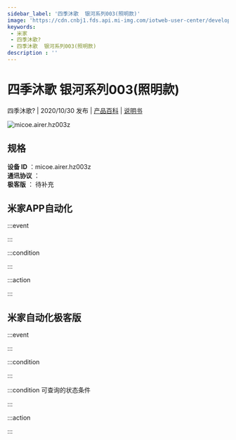 ```yaml
---
sidebar_label: '四季沐歌  银河系列003(照明款)'
image: 'https://cdn.cnbj1.fds.api.mi-img.com/iotweb-user-center/developer_1679048938687Z8itbhBB.png?GalaxyAccessKeyId=AKVGLQWBOVIRQ3XLEW&Expires=9223372036854775807&Signature=KhL2yWCtMcn/f9dKtZ1VoBxPeLE='
keywords: 
 - 米家
 - 四季沐歌?
 - 四季沐歌  银河系列003(照明款)
description : ''
---
```

# 四季沐歌  银河系列003(照明款)

四季沐歌? | 2020/10/30 发布 | [产品百科](https://home.mi.com/webapp/content/baike/product/index.html?model=micoe.airer.hz003z/) | [说明书](https://home.mi.com/views/introduction.html?model=micoe.airer.hz003z&region=cn)

![micoe.airer.hz003z](https://cdn.cnbj1.fds.api.mi-img.com/iotweb-user-center/developer_1679048938687Z8itbhBB.png?GalaxyAccessKeyId=AKVGLQWBOVIRQ3XLEW&Expires=9223372036854775807&Signature=KhL2yWCtMcn/f9dKtZ1VoBxPeLE=)

## 规格  
> 
**设备 ID** ：micoe.airer.hz003z  
**通讯协议** ：  
**极客版**  ： 待补充 


## 米家APP自动化  

:::event  

:::

:::condition  

:::

:::action   

:::

## 米家自动化极客版  

:::event  

:::

:::condition  

:::

:::condition 可查询的状态条件  

:::

:::action  

:::

        
